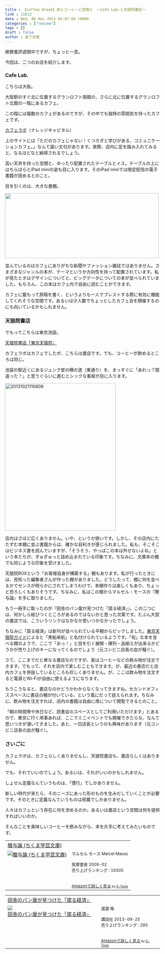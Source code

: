 ```yaml
---
title : 【coffee Break】本とコーヒーと空間と　〜Cafe Lab.と天狼院書店〜
link : 11813
date : Wed, 06 Nov 2013 04:07:04 +0000
categories : ["review"]
tags : []
draft : false
author : 倉下忠憲
---
```


絶賛書評週間中ですが、ちょっと一息。

今回は、二つのお店を紹介します。

<H3>Cafe Lab.</H3>こちらは大阪。

大阪駅のすぐ北に位置するグランロフト南館の、さらに北に位置するグランロフト北館の一階にあるカフェ。

この階には複数のカフェがあるのですが、その中でも独特の雰囲気を持ったカフェです。

<a href="http://kc-i.jp/facilities/thelab/cafelab/" target="_blank">カフェラボ</a>（ナレッジキャピタル）

上のサイトには「ただのカフェじゃない！くつろぎと学びがある、コミュニケーションカフェ。」なんて謳い文句があります。実際、店内に足を踏み入れてみると、なるほどなと納得されるでしょう。

高い天井を持った空間と、ゆったり配置されたテーブルとイス。テーブルの上にはちらほらとiPad miniの姿も目に入ります。そのiPad miniでは限定配信の電子書籍が読めるとのこと。

目を引くのは、大きな書棚。

<img src=" http://kc-i.jp/facilities/thelab/cafelab/images/ph_index_07.jpg" width="500" height="211" class="alignnone" />

並んでいるのはカフェにありがちな新聞やファッション雑誌ではありません。さまざまなジャンルの本が、テーマというか方向性を持って配置されています。私が見たときはデザインについてと、ビッグデータについての本が並べられていました。もちろん、この本はカフェ内で自由に読むことができます。

カフェに籠もって原稿を書く、というよりも一人でブレストする際に有効に機能してくれそうな空間です。あるいは少人数でちょっとしたカフェ会を開催するのにも向いているかもしれません。


<H3>天狼院書店</H3>でもってこちらは東京池袋。

<a href="http://tenro-in.com/" target="_blank">天狼院書店「東京天狼院」</a>

カフェラボはカフェでしたが、こちらは書店です。でも、コーヒーが飲めるところは同じ。

池袋の駅近くにあるジュンク堂の横の道（東通り）を、まっすぐに「あれっ？間違った？」と思うぐらいに進むとシックな看板が目に入ります。

<a href="https://rashita.net/blog/wp-content/uploads/2013/11/20131021110808.jpg"><img src="https://rashita.net/blog/wp-content/uploads/2013/11/20131021110808.jpg" alt="20131021110808" width="360" height="480" class="alignnone size-full wp-image-11814" /></a>

店内はさほど広くありません。いや、というか狭いです。しかし、その店内にたたずむ本棚に並ぶ書籍からは、確かな目利きが感じられました。私も、そこそこはビジネス書を読んでいますが、「そうそう、やっぱこの本は外せないよね」という本たちが、ぎゅぎゅっと詰め込まれている印象です。ちなみに、文庫本の棚でも同じような印象を受けました。

天狼院BOXという「お客様自身が構築する」棚もあります。私が行ったときには、見知った編集者さんが作った棚がありました。どうしたって、棚に何を並べるかでセンスが明らかにされてしまうわけで、本棚作りは楽しくもあり、ちょっと恐ろしくもありそうです。ちなみに、私はこの棚からマルセル・モースの『贈与論』を手に取りました。

もう一冊手に取ったのが『田舎のパン屋が見つけた「腐る経済」』。この二つには、何かしら結びつくところがあるのではないかと思った次第です。たぶん大型の書店では、こういうリンクはなかなか思いつかなかったでしょう。

ちなみに「腐る経済」は新刊が並べられている平棚からピックしました。<a href="http://tenro-in.com/about" target="_blank">東京天狼院ガイド</a>によると「黒船来航」と名付けられているようです。「旬」な本を並べる棚のようで、ここで「おっ！」と目を引く展開・陳列・品揃えが出来るかどうかが売り上げのキーになってくるのでしょう（元コンビニ店長の血が騒ぐ）。

さて、ここまでだと単なる書店なのですが、実はコーヒーなどの飲み物が注文できます。でもって、それを店内で楽しむこともできます。が、最近の書店だと店内カフェを併設しているところも珍しくありません。が、ここは飲み物を注文すると電源とWi-Fiが自由に使えるようになります。

もうこうなると、書店なのかどうかわからなくなってきますね。セカンドオフィススペースに書店の棚が付いている、という風にだって捉えられます。ちなみに、飲み物を注文すれば、店内の書籍は自由に席について閲覧できるとのこと。

「朝の時間帯や休日など、読書会のスペースとしてご利用いただけます」とあるので、東京に行く用事あれば、ここでミニイベントでも開催できたらな、なんて思いつきが湧いてきました。あと、一日店長というのも興味があります（元コンビニ店長の血が騒ぐ）。

<H3>さいごに</H3>カフェラボは、カフェらしくありませんし、天狼院書店も、書店らしくはありません。

でも、それでいいのでしょう。あるいは、それがいいのかもしれません。

しょせん定義なんていうものは、「慣行」でしかありません。

新しい時代が来たら、そのニーズにあった形のものを生みだしていくことが必要です。そのときに定義なんていうものは邪魔でしかありません。

人々はカフェという存在に何を求めるのか。あるいは書店という空間は何を提供すればいいのか。

そんなことを美味しいコーヒーを飲みながら、本を片手に考えてみたいものです。


<table  border="0" cellpadding="5"><tr><td colspan="2"><a href="http://www.amazon.co.jp/%E8%B4%88%E4%B8%8E%E8%AB%96-%E3%81%A1%E3%81%8F%E3%81%BE%E5%AD%A6%E8%8A%B8%E6%96%87%E5%BA%AB-%E3%83%9E%E3%83%AB%E3%82%BB%E3%83%AB-%E3%83%A2%E3%83%BC%E3%82%B9/dp/4480091998%3FSubscriptionId%3D15SMZCTB9V8NGR2TW082%26tag%3Drashita1000-22%26linkCode%3Dxm2%26camp%3D2025%26creative%3D165953%26creativeASIN%3D4480091998" target="_top">贈与論 (ちくま学芸文庫)</a><img src="http://www.assoc-amazon.jp/e/ir?t=rashita1000-22&l=ur2&o=9" width="1" height="1" style="border: none;" alt="" /></td></tr><tr><td valign="top"><a href="http://www.amazon.co.jp/%E8%B4%88%E4%B8%8E%E8%AB%96-%E3%81%A1%E3%81%8F%E3%81%BE%E5%AD%A6%E8%8A%B8%E6%96%87%E5%BA%AB-%E3%83%9E%E3%83%AB%E3%82%BB%E3%83%AB-%E3%83%A2%E3%83%BC%E3%82%B9/dp/4480091998%3FSubscriptionId%3D15SMZCTB9V8NGR2TW082%26tag%3Drashita1000-22%26linkCode%3Dxm2%26camp%3D2025%26creative%3D165953%26creativeASIN%3D4480091998" target="_top"><img src="http://ecx.images-amazon.com/images/I/41RRHp6Q5OL._SL160_.jpg" border="0" alt="贈与論 (ちくま学芸文庫)" /></a></td><td valign="top"><font size="-1">マルセル モース Marcel Mauss <br /><br />筑摩書房  2009-02<br />売り上げランキング : 19305<br /><br /><br /><a href="http://www.amazon.co.jp/%E8%B4%88%E4%B8%8E%E8%AB%96-%E3%81%A1%E3%81%8F%E3%81%BE%E5%AD%A6%E8%8A%B8%E6%96%87%E5%BA%AB-%E3%83%9E%E3%83%AB%E3%82%BB%E3%83%AB-%E3%83%A2%E3%83%BC%E3%82%B9/dp/4480091998%3FSubscriptionId%3D15SMZCTB9V8NGR2TW082%26tag%3Drashita1000-22%26linkCode%3Dxm2%26camp%3D2025%26creative%3D165953%26creativeASIN%3D4480091998" target="_top">Amazonで詳しく見る</a></font><font size="-2"> by <a href="http://www.goodpic.com/mt/aws/index.html" >G-Tools</a></font></td></tr></table>

<table  border="0" cellpadding="5"><tr><td colspan="2"><a href="http://www.amazon.co.jp/%E7%94%B0%E8%88%8E%E3%81%AE%E3%83%91%E3%83%B3%E5%B1%8B%E3%81%8C%E8%A6%8B%E3%81%A4%E3%81%91%E3%81%9F%E3%80%8C%E8%85%90%E3%82%8B%E7%B5%8C%E6%B8%88%E3%80%8D-%E6%B8%A1%E9%82%89-%E6%A0%BC/dp/4062183897%3FSubscriptionId%3D15SMZCTB9V8NGR2TW082%26tag%3Drashita1000-22%26linkCode%3Dxm2%26camp%3D2025%26creative%3D165953%26creativeASIN%3D4062183897" target="_top">田舎のパン屋が見つけた「腐る経済」</a><img src="http://www.assoc-amazon.jp/e/ir?t=rashita1000-22&l=ur2&o=9" width="1" height="1" style="border: none;" alt="" /></td></tr><tr><td valign="top"><a href="http://www.amazon.co.jp/%E7%94%B0%E8%88%8E%E3%81%AE%E3%83%91%E3%83%B3%E5%B1%8B%E3%81%8C%E8%A6%8B%E3%81%A4%E3%81%91%E3%81%9F%E3%80%8C%E8%85%90%E3%82%8B%E7%B5%8C%E6%B8%88%E3%80%8D-%E6%B8%A1%E9%82%89-%E6%A0%BC/dp/4062183897%3FSubscriptionId%3D15SMZCTB9V8NGR2TW082%26tag%3Drashita1000-22%26linkCode%3Dxm2%26camp%3D2025%26creative%3D165953%26creativeASIN%3D4062183897" target="_top"><img src="http://ecx.images-amazon.com/images/I/51zs2xmntNL._SL160_.jpg" border="0" alt="田舎のパン屋が見つけた「腐る経済」" /></a></td><td valign="top"><font size="-1">渡邉 格 <br /><br />講談社  2013-09-25<br />売り上げランキング : 285<br /><br /><br /><a href="http://www.amazon.co.jp/%E7%94%B0%E8%88%8E%E3%81%AE%E3%83%91%E3%83%B3%E5%B1%8B%E3%81%8C%E8%A6%8B%E3%81%A4%E3%81%91%E3%81%9F%E3%80%8C%E8%85%90%E3%82%8B%E7%B5%8C%E6%B8%88%E3%80%8D-%E6%B8%A1%E9%82%89-%E6%A0%BC/dp/4062183897%3FSubscriptionId%3D15SMZCTB9V8NGR2TW082%26tag%3Drashita1000-22%26linkCode%3Dxm2%26camp%3D2025%26creative%3D165953%26creativeASIN%3D4062183897" target="_top">Amazonで詳しく見る</a></font><font size="-2"> by <a href="http://www.goodpic.com/mt/aws/index.html" >G-Tools</a></font></td></tr></table>

